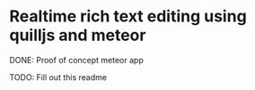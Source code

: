 # Realtime rich text editing using quilljs and meteor

DONE: Proof of concept meteor app

TODO: Fill out this readme
